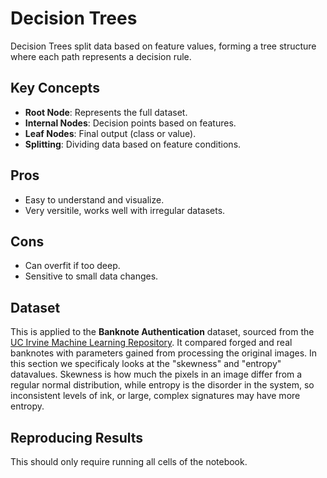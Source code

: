 # Decision Trees

Decision Trees split data based on feature values, forming a tree structure where each path represents a decision rule.

## Key Concepts
- **Root Node**: Represents the full dataset.
- **Internal Nodes**: Decision points based on features.
- **Leaf Nodes**: Final output (class or value).
- **Splitting**: Dividing data based on feature conditions.

## Pros
- Easy to understand and visualize.
- Very versitile, works well with irregular datasets.

## Cons
- Can overfit if too deep.
- Sensitive to small data changes.


## Dataset

This is applied to the **Banknote Authentication** dataset, sourced from the [UC Irvine Machine Learning Repository](https://archive.ics.uci.edu/dataset/267/banknote+authentication). It compared forged and real banknotes with parameters gained from processing the original images. In this section we specificaly looks at the "skewness" and "entropy" datavalues. Skewness is how much the pixels in an image differ from a regular normal distribution, while entropy is the disorder in the system, so inconsistent levels of ink, or large, complex signatures may have more entropy.

## Reproducing Results

This should only require running all cells of the notebook.
